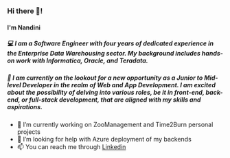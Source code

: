 ### Hi there 👋! 
#### I'm Nandini
##### 💻 I am a Software Engineer with four years of dedicated experience in the Enterprise Data Warehousing sector. My background includes hands-on work with Informatica, Oracle, and Teradata.

##### 👀 I am currently on the lookout for a new opportunity as a Junior to Mid-level Developer in the realm of Web and App Development. I am excited about the possibility of delving into various roles, be it in front-end, back-end, or full-stack development, that are aligned with my skills and aspirations.

- 🔭 I’m currently working on ZooManagement and Time2Burn personal projects
- 🤔 I’m looking for help with Azure deployment of my backends
- 📫 You can reach me through [Linkedin](https://www.linkedin.com/in/nandini-polavarapu-a1470662/)


<!--
**nandinip92/nandinip92** is a ✨ _special_ ✨ repository because its `README.md` (this file) appears on your GitHub profile.

Here are some ideas to get you started:

- 🔭 I’m currently working on ...
- 🌱 I’m currently learning ...
- 👯 I’m looking to collaborate on ...
- 🤔 I’m looking for help with ...
- 💬 Ask me about ...
- 📫 How to reach me: ...
- 😄 Pronouns: ...
- ⚡ Fun fact: ...
-->
